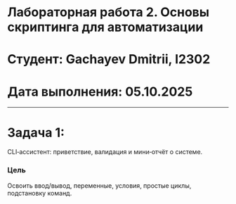 # Лабораторная работа 2. Основы скриптинга для автоматизации
# Студент: Gachayev Dmitrii, I2302
# Дата выполнения: 05.10.2025

---

# Задача 1: 

CLI‑ассистент: приветствие, валидация и мини‑отчёт о системе.

### Цель

Освоить ввод/вывод, переменные, условия, простые циклы, подстановку команд.
